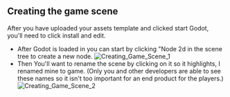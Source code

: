 ## Creating the game scene
After you have uploaded your assets template and clicked start Godot, you'll need to click install and edit. 
- After Godot is loaded in you can start by clicking "Node 2d in the scene tree to create a new node.
![Creating_Game_Scene_1](https://github.com/user-attachments/assets/229c27f8-415f-4aac-970d-a828f20c618b)
- Then You'll want to rename the scene by clicking on it so it highlights, I renamed mine to game. (Only you and other developers are able to see these names so it isn't too important for an end product for the players.)
![Creating_Game_Scene_2](https://github.com/user-attachments/assets/d26877a0-e24c-485c-bc0b-8fd4dc104b8c)
